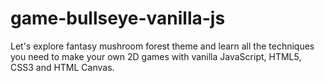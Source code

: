# game-bullseye-vanilla-js
Let's explore fantasy mushroom forest theme and learn all the techniques you need to make your own 2D games with vanilla JavaScript, HTML5, CSS3 and HTML Canvas.
